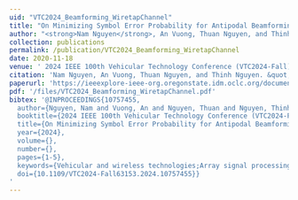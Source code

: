 ```yaml
---
uid: "VTC2024_Beamforming_WiretapChannel"
title: "On Minimizing Symbol Error Probability for Antipodal Beamforming in Gaussian MIMO Wiretap Channels"
author: "<strong>Nam Nguyen</strong>, An Vuong, Thuan Nguyen, and Thinh Nguyen"
collection: publications
permalink: /publication/VTC2024_Beamforming_WiretapChannel
date: 2020-11-18
venue: ' 2024 IEEE 100th Vehicular Technology Conference (VTC2024-Fall)'
citation: 'Nam Nguyen, An Vuong, Thuan Nguyen, and Thinh Nguyen. &quot;On Minimizing Symbol Error Probability for Antipodal Beamforming in Gaussian MIMO Wiretap Channels,&quot;  2024 IEEE 100th Vehicular Technology Conference (VTC2024-Fall).'
paperurl: 'https://ieeexplore-ieee-org.oregonstate.idm.oclc.org/document/10757455'
pdf: '/files/VTC2024_Beamforming_WiretapChannel.pdf'
bibtex: '@INPROCEEDINGS{10757455,
  author={Nguyen, Nam and Vuong, An and Nguyen, Thuan and Nguyen, Thinh},
  booktitle={2024 IEEE 100th Vehicular Technology Conference (VTC2024-Fall)}, 
  title={On Minimizing Symbol Error Probability for Antipodal Beamforming in MIMO Gaussian Wiretap Channels}, 
  year={2024},
  volume={},
  number={},
  pages={1-5},
  keywords={Vehicular and wireless technologies;Array signal processing;Error probability;Wireless networks;Surveillance;Forensics;Symbols;Oral communication;Vectors;Eavesdropping;Physical layer security;MIMO Gaussian wiretap channel;minimum symbol error probability;antipodal beamforming;KKT conditions;generalized eigen-decomposition},
  doi={10.1109/VTC2024-Fall63153.2024.10757455}}
'
---
```

